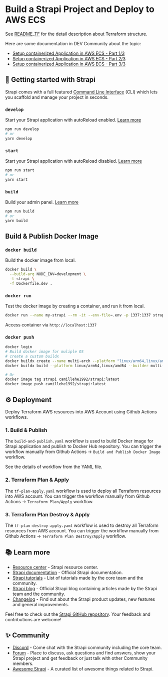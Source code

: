 # Build a Strapi Project and Deploy to AWS ECS

See [README_TF](README_TF.md) for the detail description about Terraform structure.

Here are some documentation in DEV Community about the topic:

- [Setup containerized Application in AWS ECS - Part 1/3](https://dev.to/camillehe1992/setup-containerized-application-in-aws-ecs-part-13-2emk)
- [Setup containerized Application in AWS ECS - Part 2/3](https://dev.to/camillehe1992/setup-containerized-application-in-aws-ecs-part-23-2of3)
- [Setup containerized Application in AWS ECS - Part 3/3](https://dev.to/camillehe1992/setup-containerized-application-in-aws-ecs-part-33-3fee)

## 🚀 Getting started with Strapi

Strapi comes with a full featured [Command Line Interface](https://docs.strapi.io/dev-docs/cli) (CLI) which lets you scaffold and manage your project in seconds.

### `develop`

Start your Strapi application with autoReload enabled. [Learn more](https://docs.strapi.io/dev-docs/cli#strapi-develop)

```bash
npm run develop
# or
yarn develop
```

### `start`

Start your Strapi application with autoReload disabled. [Learn more](https://docs.strapi.io/dev-docs/cli#strapi-start)

```bash
npm run start
# or
yarn start
```

### `build`

Build your admin panel. [Learn more](https://docs.strapi.io/dev-docs/cli#strapi-build)

```bash
npm run build
# or
yarn build
```

## Build & Publish Docker Image

### `docker build`

Build the docker image from local.

```bash
docker build \
  --build-arg NODE_ENV=development \
  -t strapi \
  -f Dockerfile.dev .
```

### `docker run`

Test the docker image by creating a container, and run it from local.

```bash
docker run --name my-strapi --rm -it --env-file=.env -p 1337:1337 strapi
```

Access container via `http://localhost:1337`

### `docker push`

```bash
docker login
# Build docker image for muliple OS
# create a custom buildx
docker buildx create --name multi-arch --platform "linux/arm64,linux/amd64"
docker buildx build --platform linux/arm64,linux/amd64 --builder multi-arch -f Dockerfile.prod -t camillehe1992/strapi:latest --push .

# Or
docker image tag strapi camillehe1992/strapi:latest
docker image push camillehe1992/strapi:latest
```

## ⚙️ Deployment

Deploy Terraform AWS resources into AWS Account using Github Actions workflows.

### 1. Build & Publish

The `build-and-publish.yaml` workflow is used to build Docker image for Strapi application and publish to Docker Hub repository. You can trigger the workflow manually from Github Actions -> `Build and Publish Docker Image` workflow.

See the details of workflow from the YAML file.

### 2. Terraform Plan & Apply

The `tf-plan-apply.yaml` workflow is used to deploy all Terraform resources into AWS account. You can trigger the workflow manually from Github Actions -> `Terraform Plan/Apply` workflow.

### 3. Terraform Plan Destroy & Apply

The `tf-plan-destroy-apply.yaml` workflow is used to destroy all Terraform resources from AWS account. You can trigger the workflow manually from Github Actions -> `Terraform Plan Destroy/Apply` workflow.

## 📚 Learn more

- [Resource center](https://strapi.io/resource-center) - Strapi resource center.
- [Strapi documentation](https://docs.strapi.io) - Official Strapi documentation.
- [Strapi tutorials](https://strapi.io/tutorials) - List of tutorials made by the core team and the community.
- [Strapi blog](https://strapi.io/blog) - Official Strapi blog containing articles made by the Strapi team and the community.
- [Changelog](https://strapi.io/changelog) - Find out about the Strapi product updates, new features and general improvements.

Feel free to check out the [Strapi GitHub repository](https://github.com/strapi/strapi). Your feedback and contributions are welcome!

## ✨ Community

- [Discord](https://discord.strapi.io) - Come chat with the Strapi community including the core team.
- [Forum](https://forum.strapi.io/) - Place to discuss, ask questions and find answers, show your Strapi project and get feedback or just talk with other Community members.
- [Awesome Strapi](https://github.com/strapi/awesome-strapi) - A curated list of awesome things related to Strapi.
